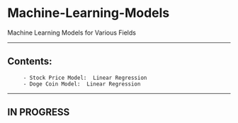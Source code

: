 # Machine-Learning-Models
Machine Learning Models for Various Fields

___________

## Contents:

         - Stock Price Model:  Linear Regression
         - Doge Coin Model:  Linear Regression


___________

## IN PROGRESS

